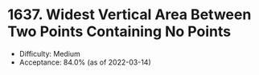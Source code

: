 # 1637. Widest Vertical Area Between Two Points Containing No Points
- Difficulty: Medium
- Acceptance: 84.0% (as of 2022-03-14)

